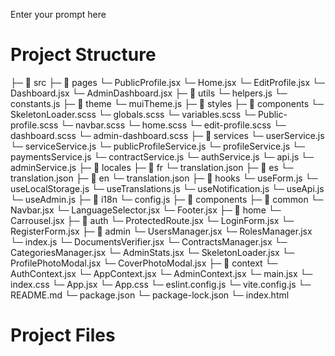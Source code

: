 Enter your prompt here

# Project Structure

├─ 📁 src
  ├─ 📁 pages
    └─ PublicProfile.jsx
    └─ Home.jsx
    └─ EditProfile.jsx
    └─ Dashboard.jsx
    └─ AdminDashboard.jsx
  ├─ 📁 utils
    └─ helpers.js
    └─ constants.js
  ├─ 📁 theme
    └─ muiTheme.js
  ├─ 📁 styles
    ├─ 📁 components
      └─ SkeletonLoader.scss
    └─ globals.scss
    └─ variables.scss
    └─ Public-profile.scss
    └─ navbar.scss
    └─ home.scss
    └─ edit-profile.scss
    └─ dashboard.scss
    └─ admin-dashboard.scss
  ├─ 📁 services
    └─ userService.js
    └─ serviceService.js
    └─ publicProfileService.js
    └─ profileService.js
    └─ paymentsService.js
    └─ contractService.js
    └─ authService.js
    └─ api.js
    └─ adminService.js
  ├─ 📁 locales
    ├─ 📁 fr
      └─ translation.json
    ├─ 📁 es
      └─ translation.json
    ├─ 📁 en
      └─ translation.json
  ├─ 📁 hooks
    └─ useForm.js
    └─ useLocalStorage.js
    └─ useTranslations.js
    └─ useNotification.js
    └─ useApi.js
    └─ useAdmin.js
  ├─ 📁 i18n
    └─ config.js
  ├─ 📁 components
    ├─ 📁 common
      └─ Navbar.jsx
      └─ LanguageSelector.jsx
      └─ Footer.jsx
    ├─ 📁 home
      └─ Carrousel.jsx
    ├─ 📁 auth
      └─ ProtectedRoute.jsx
      └─ LoginForm.jsx
      └─ RegisterForm.jsx
    ├─ 📁 admin
      └─ UsersManager.jsx
      └─ RolesManager.jsx
      └─ index.js
      └─ DocumentsVerifier.jsx
      └─ ContractsManager.jsx
      └─ CategoriesManager.jsx
      └─ AdminStats.jsx
    └─ SkeletonLoader.jsx
    └─ ProfilePhotoModal.jsx
    └─ CoverPhotoModal.jsx
  ├─ 📁 context
    └─ AuthContext.jsx
    └─ AppContext.jsx
    └─ AdminContext.jsx
  └─ main.jsx
  └─ index.css
  └─ App.jsx
  └─ App.css
└─ eslint.config.js
└─ vite.config.js
└─ README.md
└─ package.json
└─ package-lock.json
└─ index.html


# Project Files


